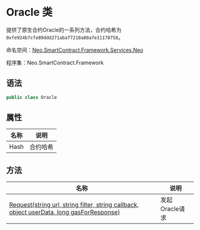 # Oracle 类

提供了原生合约Oracle的一系列方法，合约哈希为 `0xfe924b7cfe89ddd271abaf7210a80a7e11178758`。

命名空间：[Neo.SmartContract.Framework.Services.Neo](../neo.md)

程序集：Neo.SmartContract.Framework

## 语法

```c#
public class Oracle
```

## 属性

| 名称              | 说明                                                         |
| ----------------- | ------------------------------------------------------------ |
| Hash              | 合约哈希                                            |

## 方法

| 名称                                                         | 说明                                                         |
| ------------------------------------------------------------ | ------------------------------------------------------------ |
| [Request(string url, string filter, string callback, object userData, long gasForResponse)](Oracle/Request.md)          | 发起Oracle请求                                     |